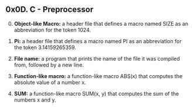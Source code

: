 ## 0x0D. C - Preprocessor

0. **Object-like Macro:**
   a header file that defines a macro named SIZE as an abbreviation for the token 1024.

1. **Pi:**
   a header file that defines a macro named PI as an abbreviation for the token 3.14159265359.

2. **File name:**
   a program that prints the name of the file it was compiled from, followed by a new line.

3. **Function-like macro:**
   a function-like macro ABS(x) that computes the absolute value of a number x.

4. **SUM:**
   a function-like macro SUM(x, y) that computes the sum of the numbers x and y.


